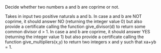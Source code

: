 Decide whether two numbers <param>a</param> and <param>b</param> are coprime or not.

<description for="are_coprime">

Takes in input two positive naturals <param>a</param> and <param>b</param>.
In case <param>a</param> and <param>b</param> are NOT coprime, it should answer NO (returning the integer value 0) but also provide a certificate calling the function give_divisor(d) to return some common divisor d > 1.
In case <param>a</param> and <param>b</param> are coprime, it should answer YES (returning the integer value 1) but also provide a certificate calling the function give_multipliers(x,y) to return two integers x and y such that xa+yb = 1.

</description>
